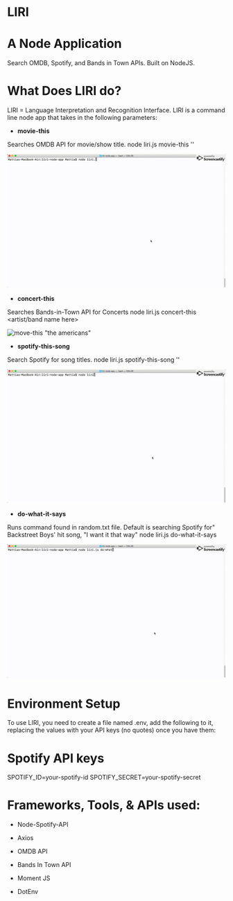 # LIRI
# A Node Application 
Search OMDB, Spotify, and Bands in Town APIs.
Built on NodeJS.

# What Does LIRI do?
LIRI = Language Interpretation and Recognition Interface.
LIRI is a command line node app that takes in the following parameters: 

* **movie-this**

Searches OMDB API for movie/show title.
node liri.js movie-this '<movie name here>'

![move-this "the americans"](movieThis.gif)

* **concert-this**

Searches Bands-in-Town API for Concerts
node liri.js concert-this <artist/band name here>

![move-this "the americans"](concert_this.gif)

* **spotify-this-song**

Search Spotify for song titles.
node liri.js spotify-this-song '<song name here>'

![move-this "the americans"](spotify_this.gif)

* **do-what-it-says**

Runs command found in random.txt file. Default is searching Spotify for"
Backstreet Boys' hit song, "I want it that way"
node liri.js do-what-it-says

![move-this "the americans"](do_what_it_says.gif)

# Environment Setup
To use LIRI, you need to create a file named .env, add the following to it, replacing the values with your API keys (no quotes) once you have them: 

# Spotify API keys
SPOTIFY_ID=your-spotify-id
SPOTIFY_SECRET=your-spotify-secret

# Frameworks, Tools, & APIs used:
* Node-Spotify-API

* Axios

* OMDB API

* Bands In Town API

* Moment JS

* DotEnv